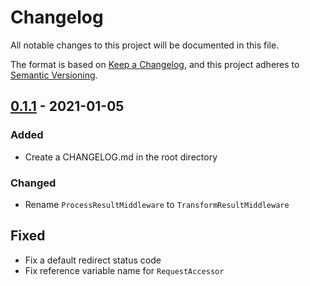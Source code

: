 # Changelog
All notable changes to this project will be documented in this file.

The format is based on [Keep a Changelog](https://keepachangelog.com/en/1.0.0/),
and this project adheres to [Semantic Versioning](https://semver.org/spec/v2.0.0.html).

## [0.1.1] - 2021-01-05
### Added
- Create a CHANGELOG.md in the root directory 

### Changed
- Rename ```ProcessResultMiddleware``` to ```TransformResultMiddleware```

## Fixed
- Fix a default redirect status code
- Fix reference variable name for ```RequestAccessor```

[0.1.1]: https://github.com/Tuzex/responder/releases/tag/v0.1.1
